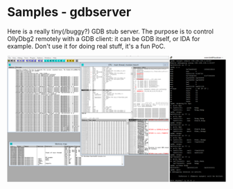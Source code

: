 # Samples - gdbserver
Here is a really tiny(/buggy?) GDB stub server. The purpose is to control OllyDbg2 remotely with a GDB client: it can be GDB itself, or IDA for example.
Don't use it for doing real stuff, it's a fun PoC.

![gdbserver](result.png)
